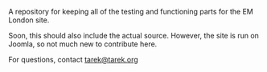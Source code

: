 A repository for keeping all of the testing and functioning
parts for the EM London site.

Soon, this should also include the actual source. However, the site
is run on Joomla, so not much new to contribute here.

For questions, contact tarek@tarek.org
